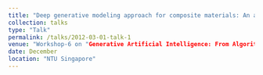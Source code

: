 ```yaml
---
title: "Deep generative modeling approach for composite materials: An accelerated solution of prediction, discovery & design problems."
collection: talks
type: "Talk"
permalink: /talks/2012-03-01-talk-1
venue: "Workshop-6 on "Generative Artificial Intelligence: From Algorithm to Scientific Discovery" at Distributed AI (DAI) conference 2023"
date: December
location: "NTU Singapore"
---
```

